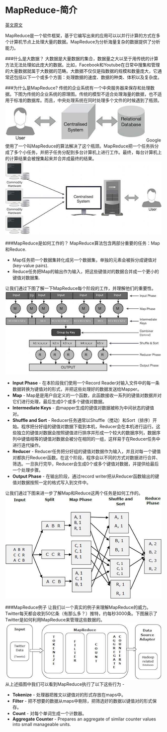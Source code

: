 # MapReduce-简介
[英文原文](http://www.tutorialspoint.com/map_reduce/map_reduce_introduction.htm)

MapReduce是一个软件框架，基于它编写出来的应用可以以并行计算的方式在多个计算机节点上处理大量的数据。MapReduce为分析海量复杂的数据提供了分析能力。

###什么是大数据？
大数据是大量数据的集合，数据量之大以至于用传统的计算方法无法处理如此庞大的数据。比如，Facebook和Youtube在日常中搜集和管理的大量数据就属于大数据的范畴。大数据不仅仅是指数据的规模和数量庞大，它通常还包括以下一个或多个方面：处理数据的速度、数据的种类、体积以及复杂度。

###为什么是MapReduce?
传统的企业系统有一个中央服务器来保存和处理数据。下图为传统的企业系统的原理图。传统的模型不适合处理海量的数据，也不适用于标准的数据库。而且，中央处理系统在同时处理多个文件的时候遇到了瓶颈。
![](..\images\traditional_enterprise_system_view.jpg)
Google使用了一个叫MapReduce的算法解决了这个瓶颈。MapReduce把一个任务拆分成了多个小任务，并把子任务分配到多台计算机上进行工作。最终，每台计算机上的计算结果会被搜集起来并合并成最终的结果。
![](..\images\centralized_system.jpg)

###MapReduce是如何工作的？
MapReduce算法包含两部分重要的任务：Map和Reduce.  

* Map任务把一个数据集转化成另一个数据集，单独的元素会被拆分成键值对(key-value pairs).
* Reduce任务把Map的输出作为输入，把这些键值对的数据合并成一个更小的键值对数据集.

让我们通过下图了解一下MapReduce每个阶段的工作，并理解他们的重要性。  
![](..\images\phases.jpg)

* **Input Phase** - 在本阶段我们使用一个Record Reader对输入文件中的每一条数据转换为键值对的形式，并把这些处理好的数据发送给Mapper。
* **Map** - Map是是用户自定义的一个函数，此函数接收一系列的键值对数据并对它们进行处理，最后生成0个或多个键值对数据。
* **Intermediate Keys** - 由mapper生成的键值对数据被称为中间状态的键值对。
* **Shuffle and Sort** - Reducer任务通常以Shuffle（搅动）和Sort（排序）开始。程序把分好组的键值对数据下载到本机，Reducer会在本机进行运行。这些独立的键值对数据会按照键值进行排序并形成一个较大的数据序列，数据序列中键值相等的键值对数据会被分在相同的一组，这样易于在Reducer任务中进行迭代操作。
* **Reducer** - Reducer任务把分好组的键值对数据作为输入，并且对每一个键值对都执行Reducer函数。在这个阶段，程序会以不同的方式对数据进行合并、筛选。一旦执行完毕，Reducer会生成0个或多个键值对数据，并提供给最后一个处理步骤。
* **Output Phase** - 在输出阶段，通过record writer把从Reducer函数输出的键值对数据按照一定的格式写入到文件中。

让我们通过下图来进一步了解Map和Reduce这两个任务是如何工作的。
![](..\images\mapreduce_work.jpg)

###MapReduce例子
让我们以一个真实的例子来理解MapReduce的威力。Twitter每天都会收到50亿条（有那么多？）推特，约每秒3000条。下图展示了Twitter是如何利用MapReduce来管理这些数据的。
![](..\images\mapreduce_example.jpg)
从上述插图中我们可以看到MapReduce执行了以下这些行为 -

* **Tokenize** - 处理器把推文以键值对的形式存放在maps中。
* **Filter** - 把不想要的数据从maps中剔除，把筛选好的数据以键值对的形式保存。
* **Count** - 对每个单词生成一个计数器。
* **Aggregate Counter** - Prepares an aggregate of similar counter values into small manageable units.
